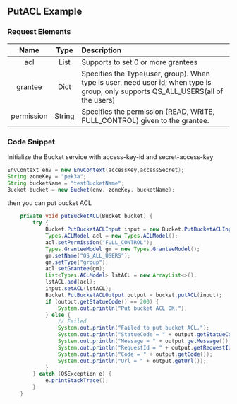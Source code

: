 ## PutACL Example

### Request Elements

|    Name    |  Type  | Description                                                                                                                        |
| :--------: | :----: | :--------------------------------------------------------------------------------------------------------------------------------- |
|    acl     |  List  | Supports to set 0 or more grantees                                                                                                 |
|  grantee   |  Dict  | Specifies the Type(user, group). When type is user, need user id; when type is group, only supports QS_ALL_USERS(all of the users) |
| permission | String | Specifies the permission (READ, WRITE, FULL_CONTROL) given to the grantee.                                                         |

### Code Snippet

Initialize the Bucket service with access-key-id and secret-access-key

```java
EnvContext env = new EnvContext(accessKey,accessSecret);
String zoneKey = "pek3a";
String bucketName = "testBucketName";
Bucket bucket = new Bucket(env, zoneKey, bucketName);

```

then you can put bucket ACL

```java
    private void putBucketACL(Bucket bucket) {
        try {
            Bucket.PutBucketACLInput input = new Bucket.PutBucketACLInput();
            Types.ACLModel acl = new Types.ACLModel();
            acl.setPermission("FULL_CONTROL");
            Types.GranteeModel gm = new Types.GranteeModel();
            gm.setName("QS_ALL_USERS");
            gm.setType("group");
            acl.setGrantee(gm);
            List<Types.ACLModel> lstACL = new ArrayList<>();
            lstACL.add(acl);
            input.setACL(lstACL);
            Bucket.PutBucketACLOutput output = bucket.putACL(input);
            if (output.getStatueCode() == 200) {
                System.out.println("Put bucket ACL OK.");
            } else {
                // Failed
                System.out.println("Failed to put bucket ACL.");
                System.out.println("StatueCode = " + output.getStatueCode());
                System.out.println("Message = " + output.getMessage());
                System.out.println("RequestId = " + output.getRequestId());
                System.out.println("Code = " + output.getCode());
                System.out.println("Url = " + output.getUrl());
            }
        } catch (QSException e) {
            e.printStackTrace();
        }
    }

```
